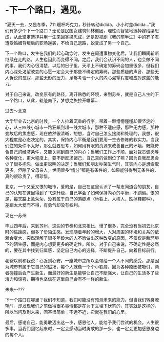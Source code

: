 # -下一个路口，遇见。

“夏天一去，又是冬季，711 暖杯巧克力，秒针转动didida，小小时差didida...”我们有多少个下一个路口？无论是民国女建筑师林徽因，理性而智慧地选择嫁给梁思成，从此坚定选择并用一生来回答梁思成，还是影视剧《我的前半生》中的罗子君遭受婚姻背叛后的职场逆袭，不给自己退路，蜕变成了另一个自己。

下一个路口，发生在我们的起心动念时，发生在周遭事物变化后，让我们瞬间斩断继续在走的路，人生也因此而变得不同。之后，我们会认识不同的人，也会做不同的事。我们内心很清楚，以后的日子里，天平上不确定的筹码会加重很多，但我们内心深处渴望改变的心愿一定会大于那些不确定的筹码，那些质疑的声音、那些无人诉说的孤寂、那些无形的压力，足够考验一个人的内心渴望程度和应对这些的能力。

对于自己来说，改变原有的路径，离开熟悉的环境，来到苏州，就是自己人生的下一个路口，从此，轨迹南下，梦想之旅拉开帷幕...

过去～北京

大学毕业去北京的时候，一个人拉着沉重的行李，带着一颗懵懵懂懂却很坚定的心，从三四线小城市一路狂飙到超一线大城市，那种不适应感，那种无力感，那种变故后的焦虑感，现在依然很清晰，想想，当时自己怎么接纳和处理的，我想，很大程度是心态决定的。其实，保持内心平衡是我们要用一生去修炼的软实力。当我们住的条件不太好，那么就要思考，如何用有限的资源来改善自己的环境，既能符合自己的经济条件，又能关照到自己的内心；当我们工作上不顺、面对裁员调岗等各种变化，更大程度上，要不断反求诸己，自己真的做到位了嘛？因为自我反思会少了很多抱怨，做出更聪明的决定；当我们和朋友吵架生气时，其实内心是想索取更多，但除了父母亲人，世间很多“情分”都是有条件的，如果能够得到无条件的，真的很珍贵了，得珍惜。

北京，一个又爱又恨的城市，爱的是，自己在这里认识了一帮志同道合的朋友，自己的认知在这里得到了飞速升级，自己学会了如何保持内心的平衡，不跑偏。恨的是，每天路上急匆匆，没有属于自己的落脚点（地铁上，人挤人，跌掉鞋那种），差距太大爱而不得，有勇气却没有权利。

现在～苏州

毕业四年后，来到苏州，这边的节奏和北京相比，慢了很多，完全没有当初去北京时的焦躁感，但多了份陌生感。发现随着年龄的增大，人对周围的环境和关系的依赖会变大，突然理解了很多年龄大的人不愿做出这种改变的原因，不仅仅是新环境下的陌生感，而是内心想要更多的确定性。所以，对于自己来说，不确定性是必然的，要在其中找到归属感，坚定自己内心的选择，不断提升自己，向着目标前行。

老爸以前和我说：心近则心安。一座城市之所以会带给一个人不同的感受，那是因为城市有属于它自己的磁场，每个人就像一个个小铁屑，因为各种原因被吸引，两者碰撞后会产生新生，而最好的新生是能够让自己不断强大，让自己的生活多了些活力和惊喜，期待也坚信在这里自己会有不一样的新生。

未来～???

下一个路口在哪里？我们不知道，我们可能没有预测未来的能力，但当我们转身瞭望时，却发现我们之前做得很多事情都是在为下文埋下伏笔的，其实就是这样的，所以当问及到未来，回答很简单：不远不近，它就在我们的心里。

最后，感谢自己，能勇敢迈出这一步，感恩他人，能给予我们尝试的机会。人生很多事，当我们回忆起来时，一定会感动当时勇敢的那一步，也一定会更加感恩身边的每个人。
